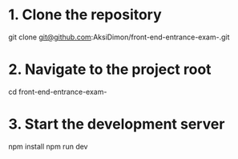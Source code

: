 # 1. Clone the repository
git clone git@github.com:AksiDimon/front-end-entrance-exam-.git

# 2. Navigate to the project root
cd front-end-entrance-exam-

# 3. Start the development server
npm install
npm run dev


